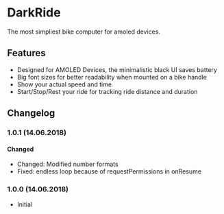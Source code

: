 # DarkRide
The most simpliest bike computer for amoled devices.

## Features
* Designed for AMOLED Devices, the minimalistic black UI saves battery
* Big font sizes for better readability when mounted on a bike handle
* Show your actual speed and time
* Start/Stop/Rest your ride for tracking ride distance and duration

## Changelog

### 1.0.1 (14.06.2018)
#### Changed
* Changed: Modified number formats
* Fixed: endless loop because of requestPermissions in onResume

### 1.0.0 (14.06.2018)
* Initial